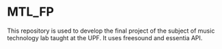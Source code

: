 # MTL_FP

This repository is used to develop the final project of the subject of music technology lab taught at the UPF. 
It uses freesound and essentia API.
